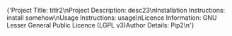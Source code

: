 {'Project Title: titlr2\nProject Description:  desc23\nInstallation Instructions: install somehow\nUsage Instructions: usage\nLicence Information: GNU Lesser General Public Licence (LGPL v3)Author Details: Pip2\n'}